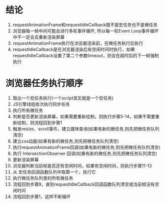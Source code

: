 # 结论
01. requestAnimationFrame和requestIdleCallback既不是宏任务也不是微任务
02. 浏览器每一帧中间可能会进行多轮事件循环, 所以每一轮Event Loop事件循环中不一定会去重新渲染屏幕
03. requestAnimationFrame执行在浏览器渲染前，在微任务执行后执行
04. requestIdleCallback是在浏览器渲染后有空闲时间时执行，如果requestIdleCallback设置了第二个参数timeout，则会在超时后的下一帧强制执行
# 浏览器任务执行顺序
01.  取出一个宏任务执行(一个script其实就是一个宏任务)
02.  JS引擎线程依次执行同步任务
03.  执行所有微任务
04.  判断是否更新渲染屏幕，如果需要重新绘制，则执行步骤5-14，如果不需要重新绘制，则流程回到步骤1
05.  触发resize、scroll事件，建立媒体查询(如果有新的微任务,则先把微任务队列清空)
06.  建立css动画(如果有新的微任务,则先把微任务队列清空)
07.  执行requestAnimationFrame回调(如果有新的微任务,则先把微任务队列清空)
08.  执行 IntersectionObserver 回调(如果有新的微任务,则先把微任务队列清空)
09.  更新渲染屏幕
10. 浏览器判断当前帧是否还有空闲时间，如果有空闲时间，则执行步骤11-13
11. 从 宏任务回调函数队列中取第一个，执行它
12. 执行微任务队列里的所有微任务
13. 流程回到步骤9，直到requestIdleCallback回调函数队列清空或当前帧没有空闲时间
14. 流程回到步骤1，这样不断循环
